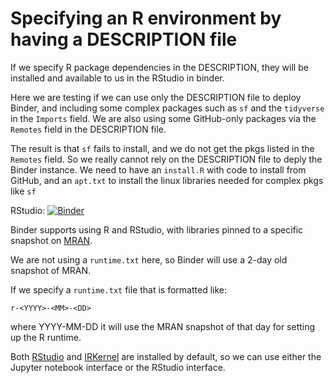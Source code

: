# Specifying an R environment by having a DESCRIPTION file

If we specify R package dependencies in the DESCRIPTION, they will be installed and available to us in the RStudio in binder. 

Here we are testing if we can use only the DESCRIPTION file to deploy Binder, and including some complex packages such as `sf` and the `tidyverse` in the `Imports` field. We are also using some GitHub-only packages via the `Remotes` field in the DESCRIPTION file.  

The result is that `sf` fails to install, and we do not get the pkgs listed in the `Remotes` field. So we really cannot rely on the DESCRIPTION file to deply the Binder instance. We need to have an `install.R` with code to install from GitHub, and an `apt.txt` to install the linux libraries needed for complex pkgs like `sf`

RStudio: [![Binder](http://mybinder.org/badge.svg)](http://beta.mybinder.org/v2/gh/benmarwick/binder-r-description/master?urlpath=rstudio)

Binder supports using R and RStudio, with libraries pinned to a specific snapshot on [MRAN](https://mran.microsoft.com/documents/rro/reproducibility).

We are not using a `runtime.txt` here, so Binder will use a 2-day old snapshot of MRAN.

If we specify a `runtime.txt` file that is formatted like:

```
r-<YYYY>-<MM>-<DD>
```

where YYYY-MM-DD it will use the MRAN snapshot of that day for setting up the R runtime.

Both [RStudio](https://www.rstudio.com/) and [IRKernel](https://irkernel.github.io/)
are installed by default, so we can use either the Jupyter notebook interface or
the RStudio interface.
